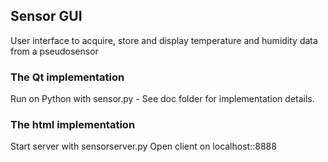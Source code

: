 ## Sensor GUI

User interface to acquire, store and display temperature and humidity data from a pseudosensor

### The Qt implementation

Run on Python with sensor.py - See doc folder for implementation details.

### The html implementation

Start server with sensorserver.py
Open client on localhost::8888